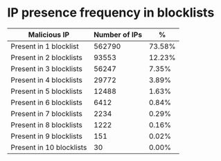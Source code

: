 # IP presence frequency in blocklists
| Malicious IP | Number of IPs | % |
|----|----|----|
| Present in 1 blocklist | 562790 | 73.58% |
| Present in 2 blocklists | 93553 | 12.23% |
| Present in 3 blocklists | 56247 | 7.35% |
| Present in 4 blocklists | 29772 | 3.89% |
| Present in 5 blocklists | 12488 | 1.63% |
| Present in 6 blocklists | 6412 | 0.84% |
| Present in 7 blocklists | 2234 | 0.29% |
| Present in 8 blocklists | 1222 | 0.16% |
| Present in 9 blocklists | 151 | 0.02% |
| Present in 10 blocklists | 30 | 0.00% |
